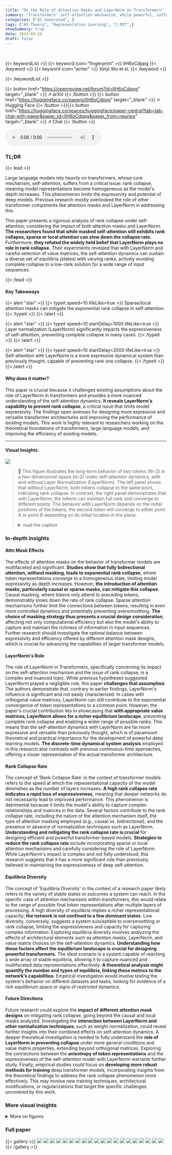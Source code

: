 ```yaml
---
title: "On the Role of Attention Masks and LayerNorm in Transformers"
summary: "Transformers' self-attention mechanism, while powerful, suffers from rank collapse with increasing depth. This paper reveals that while masked attention still leads to exponential collapse, sparse att..."
categories: ["AI Generated", ]
tags: ["AI Theory", "Representation Learning", "🏢 MIT",]
showSummary: true
date: 2024-09-26
draft: false
---
```


<br>

{{< keywordList >}}
{{< keyword icon="fingerprint" >}} lIH6oCdppg {{< /keyword >}}
{{< keyword icon="writer" >}} Xinyi Wu et el. {{< /keyword >}}
 
{{< /keywordList >}}

{{< button href="https://openreview.net/forum?id=lIH6oCdppg" target="_blank" >}}
↗ arXiv
{{< /button >}}
{{< button href="https://huggingface.co/papers/lIH6oCdppg" target="_blank" >}}
↗ Hugging Face
{{< /button >}}{{< button href="https://huggingface.co/spaces/huggingface/paper-central?tab=tab-chat-with-paper&paper_id=lIH6oCdppg&paper_from=neurips" target="_blank" >}}
↗ Chat
{{< /button >}}




<audio controls>
    <source src="https://ai-paper-reviewer.com/lIH6oCdppg/podcast.wav" type="audio/wav">
    Your browser does not support the audio element.
</audio>


### TL;DR


{{< lead >}}

Large language models rely heavily on transformers, whose core mechanism, self-attention, suffers from a critical issue: rank collapse, meaning model representations become homogeneous as the model's depth increases. This phenomenon limits the expressivity and potential of deep models. Previous research mostly overlooked the role of other transformer components like attention masks and LayerNorm in addressing this. 

This paper presents a rigorous analysis of rank collapse under self-attention, considering the impact of both attention masks and LayerNorm. **The researchers found that while masked self-attention still exhibits rank collapse, sparse or local attention can slow down the collapse rate.**  Furthermore, **they refuted the widely held belief that LayerNorm plays no role in rank collapse.**  Their experiments revealed that with LayerNorm and careful selection of value matrices, the self-attention dynamics can sustain a diverse set of equilibria (states) with varying ranks, actively avoiding complete collapse to a low-rank solution for a wide range of input sequences.

{{< /lead >}}


#### Key Takeaways

{{< alert "star" >}}
{{< typeit speed=10 lifeLike=true >}} Sparse/local attention masks can mitigate the exponential rank collapse in self-attention. {{< /typeit >}}
{{< /alert >}}

{{< alert "star" >}}
{{< typeit speed=10 startDelay=1000 lifeLike=true >}} Layer normalization (LayerNorm) significantly impacts the expressiveness of self-attention, preventing complete collapse in many cases. {{< /typeit >}}
{{< /alert >}}

{{< alert "star" >}}
{{< typeit speed=10 startDelay=2000 lifeLike=true >}} Self-attention with LayerNorm is a more expressive dynamical system than previously thought, capable of preventing rank one collapse. {{< /typeit >}}
{{< /alert >}}

#### Why does it matter?
This paper is crucial because it challenges existing assumptions about the role of LayerNorm in transformers and provides a more nuanced understanding of the self-attention dynamics.  **It reveals LayerNorm's capability to prevent rank collapse**, a critical issue that limits model expressivity. The findings open avenues for designing more expressive and versatile transformer architectures and improving the performance of existing models. This work is highly relevant to researchers working on the theoretical foundations of transformers, large language models, and improving the efficiency of existing models.

------
#### Visual Insights



![](https://ai-paper-reviewer.com/lIH6oCdppg/figures_6_1.jpg)

> 🔼 This figure illustrates the long-term behavior of two tokens (N=2) in a two-dimensional space (d=2) under self-attention dynamics, with and without Layer Normalization (LayerNorm). The left panel shows that without LayerNorm, both tokens collapse to the same point, indicating rank collapse. In contrast, the right panel demonstrates that with LayerNorm, the tokens can maintain full rank and converge to different points.  The behavior with LayerNorm depends on the initial positions of the tokens; the second token will converge to either point A or point B depending on its initial location in the plane.
> <details>
> <summary>read the caption</summary>
> Figure 1: Long-term behavior of tokens in the case of N = 2, d = 2. Without LayerNorm (left), both tokens collapse to the same point in R2; whereas with LayerNorm (right), such a collapse would not necessarily happen and token representations can maintain full rank in the long term (first token converges either to (0, 1) or (0, -1). Assuming convergence to (0, 1) for the first token, the second token converges to B, if it is initially located within the red segment).
> </details>







### In-depth insights


#### Attn Mask Effects
The effects of attention masks on the behavior of transformer models are multifaceted and significant.  **Studies show that fully bidirectional attention, without masking, leads to exponential rank collapse**, where token representations converge to a homogeneous state, limiting model expressivity as depth increases. However, **the introduction of attention masks, particularly causal or sparse masks, can mitigate this collapse**.  Causal masking, where tokens only attend to preceding tokens, demonstrably slows down the rate of rank collapse. Sparse attention mechanisms further limit the connections between tokens, resulting in even more controlled dynamics and potentially preventing oversmoothing.  **The choice of masking strategy thus presents a crucial design consideration**, affecting not only computational efficiency but also the model's ability to capture and maintain the richness of information in input sequences.  Further research should investigate the optimal balance between expressivity and efficiency offered by different attention mask designs, which is crucial for advancing the capabilities of larger transformer models.

#### LayerNorm's Role
The role of LayerNorm in Transformers, specifically concerning its impact on the self-attention mechanism and the issue of rank collapse, is a complex and nuanced topic.  While previous hypotheses suggested LayerNorm played a negligible role, this paper **challenges that assumption**.  The authors demonstrate that, contrary to earlier findings, LayerNorm's influence is significant and not easily characterized. In cases with orthogonal value matrices, LayerNorm can still contribute to the exponential convergence of token representations to a common point. However, the paper's crucial contribution lies in showcasing that **with appropriate value matrices, LayerNorm allows for a richer equilibrium landscape**,  preventing complete rank collapse and enabling a wider range of possible ranks.  This means that the self-attention dynamics with LayerNorm are far more expressive and versatile than previously thought, which is of paramount theoretical and practical importance for the development of powerful deep learning models.  **The discrete-time dynamical system analysis** employed in this research also contrasts with previous continuous-time approaches, offering a closer representation of the actual transformer architecture.

#### Rank Collapse Rate
The concept of 'Rank Collapse Rate' in the context of transformer models refers to the speed at which the representational capacity of the model diminishes as the number of layers increases.  **A high rank collapse rate indicates a rapid loss of expressiveness**, meaning that deeper networks do not necessarily lead to improved performance. This phenomenon is detrimental because it limits the model's ability to capture complex relationships and nuances in the data. Several factors contribute to the rank collapse rate, including the nature of the attention mechanism itself, the type of attention masking employed (e.g., causal vs. bidirectional), and the presence or absence of normalization techniques such as LayerNorm.  **Understanding and mitigating the rank collapse rate is crucial** for designing efficient and powerful transformer-based models.  **Strategies to reduce the rank collapse rate** include incorporating sparse or local attention mechanisms and carefully considering the role of LayerNorm. While LayerNorm's impact is complex and not fully understood, this research suggests that it has a more significant role than previously believed in maintaining the expressiveness of deep self-attention.

#### Equilibria Diversity
The concept of 'Equilibria Diversity' in the context of a research paper likely refers to the variety of stable states or outcomes a system can reach.  In the specific case of attention mechanisms within transformers, this would relate to the range of possible final token representations after multiple layers of processing. A high diversity of equilibria implies a richer representational capacity; **the network is not confined to a few dominant states**.  Low diversity, conversely, suggests a system susceptible to oversmoothing or rank collapse, limiting the expressiveness and capacity for capturing complex information. Exploring equilibria diversity involves analyzing the effects of architectural elements such as attention masks, LayerNorm, and value matrix choices on the self-attention dynamics.  **Understanding how these factors affect the equilibrium landscape is crucial for designing powerful transformers.**  The ideal scenario is a system capable of reaching a wide array of stable equilibria, allowing it to capture nuanced and multifaceted data representations effectively.  **A theoretical analysis might quantify the number and types of equilibria, linking these metrics to the network’s capabilities**. Empirical investigation would involve testing the system's behavior on different datasets and tasks, looking for evidence of a rich equilibrium space or signs of restricted dynamics.

#### Future Directions
Future research could explore the **impact of different attention mask designs** on mitigating rank collapse, going beyond the causal and local masks analyzed.  Investigating the **interaction between LayerNorm and other normalization techniques**, such as weight normalization, could reveal further insights into their combined effects on self-attention dynamics.  A deeper theoretical investigation is needed to fully understand the **role of LayerNorm in preventing collapse** under more general conditions and value matrix properties, extending beyond orthogonal matrices.  Exploring the connections between the **anisotropy of token representations** and the expressiveness of the self-attention model with LayerNorm warrants further study.  Finally, empirical studies could focus on **developing more robust methods for training** deep transformer models, incorporating insights from the theoretical findings to address the rank collapse phenomenon more effectively.  This may involve new training techniques, architectural modifications, or regularizations that target the specific challenges uncovered by this work.


### More visual insights

<details>
<summary>More on figures
</summary>


![](https://ai-paper-reviewer.com/lIH6oCdppg/figures_8_1.jpg)

> 🔼 This figure displays the evolution of token similarity (μ(X(t))) over an increasing number of layers for different transformer architectures.  It illustrates the effects of attention masks (complete, causal, sliding window, uni-directional sliding window) and LayerNorm on rank collapse. The results show that without LayerNorm, rank collapse happens exponentially regardless of the attention mask, although local attention masks slow the rate.  With LayerNorm, however,  the token similarity stabilizes and does not converge to zero, especially in pretrained models where LayerNorm works synergistically with other components to prevent collapse.
> <details>
> <summary>read the caption</summary>
> Figure 2. Evolution of μ(X(t)) (in log-log scale) as the number of layers increases. Rank collapse happens exponentially for pure attention, despite different attention masks having different convergence rates. However, as soon as we solely add in LayerNorm, μ(X(t)) no longer converge to zero in randomly initialized models; in pretrained models, LayerNorm helps prevent the issue together with other components and stabilize the representations.
> </details>



![](https://ai-paper-reviewer.com/lIH6oCdppg/figures_8_2.jpg)

> 🔼 This figure displays the evolution of the token similarity measure μ(X) as the number of layers increases for different attention masks and temperature terms (dQK).  The results show that smaller temperature terms slow down the rate of rank collapse, especially with global attention masks and in earlier layers. This suggests a complex interplay between masking and temperature in controlling the rank collapse phenomenon.
> <details>
> <summary>read the caption</summary>
> Figure 3. Evolution of μ(X(t)) (in log-log scale) as the number of layers increases. Smaller temperature terms alleviate the rate of rank collapse, and effect is more significant with global attention than with sparser masked attention, and more in shallower layers than deeper layers.
> </details>



![](https://ai-paper-reviewer.com/lIH6oCdppg/figures_9_1.jpg)

> 🔼 This figure shows the evolution of token geometry as the number of layers increases in pretrained transformer models.  It displays three key metrics: the percentage of full rank, the minimum singular value, and the average absolute cosine similarity between tokens. The results reveal that the models effectively maintain full rank (close to 100%), showcasing the ability of LayerNorm to prevent rank collapse.  However, the minimum singular value decreases with depth, and the average absolute cosine similarity increases, indicating an anisotropic representation where tokens cluster in a narrow region, aligning with empirical observations of token embeddings generated by transformers.
> <details>
> <summary>read the caption</summary>
> Figure 4: Evolution of token geometry as the number of layers increases. We see that tokens are indeed able to maintain full rank, while at the same time the representations are anisotropic, meaning that they concentrate in a narrow region, as indicated by the average pairwise absolute cosine similarities.
> </details>



![](https://ai-paper-reviewer.com/lIH6oCdppg/figures_22_1.jpg)

> 🔼 This figure shows a comparison of token behavior in a two-token (N=2), two-dimensional embedding space (d=2) scenario with and without LayerNorm.  The left panel illustrates that without LayerNorm, both tokens converge to the same point, resulting in rank collapse. The right panel demonstrates that LayerNorm prevents this collapse; even though one token converges to a fixed point, the other token's position depends on its initial location, potentially maintaining full rank in the long term.
> <details>
> <summary>read the caption</summary>
> Figure 1: Long-term behavior of tokens in the case of N = 2, d = 2. Without LayerNorm (left), both tokens collapse to the same point in R2; whereas with LayerNorm (right), such a collapse would not necessarily happen and token representations can maintain full rank in the long term (first token converges either to (0, 1) or (0, -1). Assuming convergence to (0, 1) for the first token, the second token converges to B, if it is initially located within the red segment).
> </details>



![](https://ai-paper-reviewer.com/lIH6oCdppg/figures_28_1.jpg)

> 🔼 The figure shows the evolution of the token similarity measure μ(X(t)) as the number of layers increases for different transformer model variants.  The results demonstrate an exponential rank collapse in models using only self-attention, even with different attention masks (complete, causal, sliding window, and unidirectional sliding window).  The addition of LayerNorm significantly changes the dynamics, preventing the convergence of μ(X(t)) to zero in randomly initialized models. In pre-trained models, LayerNorm, in conjunction with other components, helps prevent rank collapse and stabilizes the token representations.
> <details>
> <summary>read the caption</summary>
> Figure 2. Evolution of μ(X(t)) (in log-log scale) as the number of layers increases. Rank collapse happens exponentially for pure attention, despite different attention masks having different convergence rates. However, as soon as we solely add in LayerNorm, μ(X(t)) no longer converge to zero in randomly initialized models; in pretrained models, LayerNorm helps prevent the issue together with other components and stabilize the representations.
> </details>



![](https://ai-paper-reviewer.com/lIH6oCdppg/figures_28_2.jpg)

> 🔼 This figure shows how the token similarity metric μ(X(t)) changes as the number of layers increases for different attention mask types (complete, causal, sliding window) and temperature terms (dQK = 1/64, 1, 64). The results indicate that smaller temperature terms and sparser attention masks lead to slower rank collapse, highlighting the complex interplay between these factors in determining the long-term behavior of transformers.
> <details>
> <summary>read the caption</summary>
> Figure 3. Evolution of μ(X(t)) (in log-log scale) as the number of layers increases. Smaller temperature terms alleviate the rate of rank collapse, and effect is more significant with global attention than with sparser masked attention, and more in shallower layers than deeper layers.
> </details>



![](https://ai-paper-reviewer.com/lIH6oCdppg/figures_29_1.jpg)

> 🔼 This figure illustrates the long-term behavior of two tokens (N=2) in a two-dimensional space (d=2) under self-attention dynamics with and without LayerNorm.  The left panel shows that without LayerNorm, both tokens collapse to a single point, indicating rank collapse. In contrast, the right panel shows that with LayerNorm, the tokens do not necessarily collapse. The first token converges to either (0,1) or (0,-1), and the position of the second token depends on its initial location.
> <details>
> <summary>read the caption</summary>
> Figure 1: Long-term behavior of tokens in the case of N = 2, d = 2. Without LayerNorm (left), both tokens collapse to the same point in R2; whereas with LayerNorm (right), such a collapse would not necessarily happen and token representations can maintain full rank in the long term (first token converges either to (0, 1) or (0, -1). Assuming convergence to (0, 1) for the first token, the second token converges to B, if it is initially located within the red segment).
> </details>



![](https://ai-paper-reviewer.com/lIH6oCdppg/figures_29_2.jpg)

> 🔼 This figure illustrates the long-term behavior of two tokens (N=2) in a two-dimensional space (d=2) under self-attention dynamics with and without LayerNorm.  The left panel shows that without LayerNorm, both tokens converge to the same point, indicating rank collapse.  The right panel, however, demonstrates that with LayerNorm, rank collapse does not necessarily occur. The tokens can maintain full rank, converging to distinct points depending on their initial positions. The red segment highlights the region of initial positions for the second token that would lead to convergence to point B, given that the first token converges to (0,1).
> <details>
> <summary>read the caption</summary>
> Figure 1: Long-term behavior of tokens in the case of N = 2, d = 2. Without LayerNorm (left), both tokens collapse to the same point in R2; whereas with LayerNorm (right), such a collapse would not necessarily happen and token representations can maintain full rank in the long term (first token converges either to (0, 1) or (0, -1). Assuming convergence to (0, 1) for the first token, the second token converges to B, if it is initially located within the red segment).
> </details>



</details>






### Full paper

{{< gallery >}}
<img src="https://ai-paper-reviewer.com/lIH6oCdppg/1.png" class="grid-w50 md:grid-w33 xl:grid-w25" />
<img src="https://ai-paper-reviewer.com/lIH6oCdppg/2.png" class="grid-w50 md:grid-w33 xl:grid-w25" />
<img src="https://ai-paper-reviewer.com/lIH6oCdppg/3.png" class="grid-w50 md:grid-w33 xl:grid-w25" />
<img src="https://ai-paper-reviewer.com/lIH6oCdppg/4.png" class="grid-w50 md:grid-w33 xl:grid-w25" />
<img src="https://ai-paper-reviewer.com/lIH6oCdppg/5.png" class="grid-w50 md:grid-w33 xl:grid-w25" />
<img src="https://ai-paper-reviewer.com/lIH6oCdppg/6.png" class="grid-w50 md:grid-w33 xl:grid-w25" />
<img src="https://ai-paper-reviewer.com/lIH6oCdppg/7.png" class="grid-w50 md:grid-w33 xl:grid-w25" />
<img src="https://ai-paper-reviewer.com/lIH6oCdppg/8.png" class="grid-w50 md:grid-w33 xl:grid-w25" />
<img src="https://ai-paper-reviewer.com/lIH6oCdppg/9.png" class="grid-w50 md:grid-w33 xl:grid-w25" />
<img src="https://ai-paper-reviewer.com/lIH6oCdppg/10.png" class="grid-w50 md:grid-w33 xl:grid-w25" />
<img src="https://ai-paper-reviewer.com/lIH6oCdppg/11.png" class="grid-w50 md:grid-w33 xl:grid-w25" />
<img src="https://ai-paper-reviewer.com/lIH6oCdppg/12.png" class="grid-w50 md:grid-w33 xl:grid-w25" />
<img src="https://ai-paper-reviewer.com/lIH6oCdppg/13.png" class="grid-w50 md:grid-w33 xl:grid-w25" />
<img src="https://ai-paper-reviewer.com/lIH6oCdppg/14.png" class="grid-w50 md:grid-w33 xl:grid-w25" />
<img src="https://ai-paper-reviewer.com/lIH6oCdppg/15.png" class="grid-w50 md:grid-w33 xl:grid-w25" />
<img src="https://ai-paper-reviewer.com/lIH6oCdppg/16.png" class="grid-w50 md:grid-w33 xl:grid-w25" />
<img src="https://ai-paper-reviewer.com/lIH6oCdppg/17.png" class="grid-w50 md:grid-w33 xl:grid-w25" />
<img src="https://ai-paper-reviewer.com/lIH6oCdppg/18.png" class="grid-w50 md:grid-w33 xl:grid-w25" />
<img src="https://ai-paper-reviewer.com/lIH6oCdppg/19.png" class="grid-w50 md:grid-w33 xl:grid-w25" />
<img src="https://ai-paper-reviewer.com/lIH6oCdppg/20.png" class="grid-w50 md:grid-w33 xl:grid-w25" />
{{< /gallery >}}